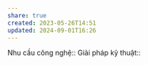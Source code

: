 ```yaml
---
share: true
created: 2023-05-26T14:51
updated: 2024-09-01T16:26
---
```

Nhu cầu công nghệ::
Giải pháp kỹ thuật::